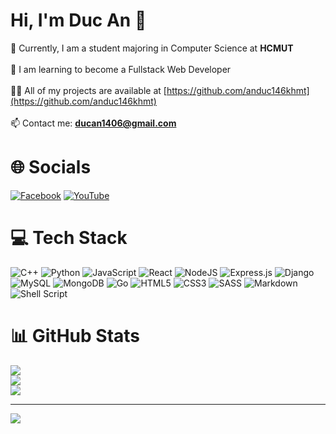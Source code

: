 # Hi, I'm Duc An 👋

 🔭 Currently, I am a student majoring in Computer Science at **HCMUT**<br><br>🌱 I am learning to become a Fullstack Web Developer<br><br>👨‍💻 All of my projects are available at [https://github.com/anduc146khmt](https://github.com/anduc146khmt)<br><br>📫 Contact me: **ducan1406@gmail.com**<br>


# 🌐 Socials
[![Facebook](https://img.shields.io/badge/Facebook-%231877F2.svg?logo=Facebook&logoColor=white)](https://facebook.com/an.nguyenduc1406) [![YouTube](https://img.shields.io/badge/YouTube-%23FF0000.svg?logo=YouTube&logoColor=white)](https://youtube.com/c/UC0ItQvSS0PiH337V0ZTbCyg) 

# 💻 Tech Stack
![C++](https://img.shields.io/badge/c++-%2300599C.svg?style=for-the-badge&logo=c%2B%2B&logoColor=white) ![Python](https://img.shields.io/badge/python-3670A0?style=for-the-badge&logo=python&logoColor=ffdd54) ![JavaScript](https://img.shields.io/badge/javascript-%23323330.svg?style=for-the-badge&logo=javascript&logoColor=%23F7DF1E) ![React](https://img.shields.io/badge/react-%2320232a.svg?style=for-the-badge&logo=react&logoColor=%2361DAFB) ![NodeJS](https://img.shields.io/badge/node.js-6DA55F?style=for-the-badge&logo=node.js&logoColor=white) ![Express.js](https://img.shields.io/badge/express.js-%23404d59.svg?style=for-the-badge&logo=express&logoColor=%2361DAFB) ![Django](https://img.shields.io/badge/django-%23092E20.svg?style=for-the-badge&logo=django&logoColor=white) ![MySQL](https://img.shields.io/badge/mysql-%2300f.svg?style=for-the-badge&logo=mysql&logoColor=white) ![MongoDB](https://img.shields.io/badge/MongoDB-%234ea94b.svg?style=for-the-badge&logo=mongodb&logoColor=white) ![Go](https://img.shields.io/badge/go-%2300ADD8.svg?style=for-the-badge&logo=go&logoColor=white) ![HTML5](https://img.shields.io/badge/html5-%23E34F26.svg?style=for-the-badge&logo=html5&logoColor=white) ![CSS3](https://img.shields.io/badge/css3-%231572B6.svg?style=for-the-badge&logo=css3&logoColor=white) ![SASS](https://img.shields.io/badge/SASS-hotpink.svg?style=for-the-badge&logo=SASS&logoColor=white) ![Markdown](https://img.shields.io/badge/markdown-%23000000.svg?style=for-the-badge&logo=markdown&logoColor=white) ![Shell Script](https://img.shields.io/badge/shell_script-%23121011.svg?style=for-the-badge&logo=gnu-bash&logoColor=white)
# 📊 GitHub Stats
![](https://github-readme-stats.vercel.app/api?username=anduc146khmt&theme=dracula&hide_border=false&include_all_commits=false&count_private=false)<br/>
![](https://github-readme-streak-stats.herokuapp.com/?user=anduc146khmt&theme=dracula&hide_border=false)<br/>
![](https://github-readme-stats.vercel.app/api/top-langs/?username=anduc146khmt&theme=dracula&hide_border=false&include_all_commits=false&count_private=false&layout=compact)

---
[![](https://visitcount.itsvg.in/api?id=anduc146khmt&icon=0&color=0)](https://visitcount.itsvg.in)
